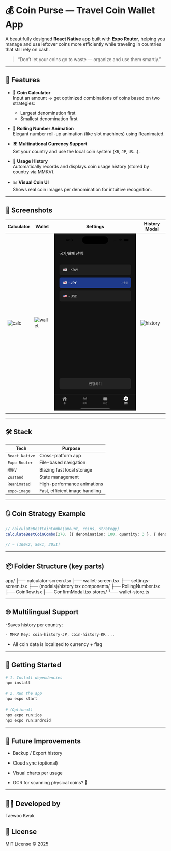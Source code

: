 # 💰 Coin Purse — Travel Coin Wallet App

A beautifully designed **React Native** app built with **Expo Router**, helping you manage and use leftover coins more efficiently while traveling in countries that still rely on cash.

> “Don’t let your coins go to waste — organize and use them smartly.”

---

## 🧭 Features

- 🔢 **Coin Calculator**  
  Input an amount → get optimized combinations of coins based on two strategies:
  - Largest denomination first
  - Smallest denomination first

- 🧲 **Rolling Number Animation**  
  Elegant number roll-up animation (like slot machines) using Reanimated.

- 🌍 **Multinational Currency Support**  
  Set your country and use the local coin system (`KR`, `JP`, `US`...).

- 🧾 **Usage History**  
  Automatically records and displays coin usage history (stored by country via MMKV).

- 📊 **Visual Coin UI**  
  Shows real coin images per denomination for intuitive recognition.

---

## 📸 Screenshots

| Calculator | Wallet | Settings | History Modal |
|------------|--------|----------|----------------|
| ![calc](./assets/screenshots/calculator.png) | ![wallet](./assets/screenshots/wallet.png) | ![settings](./assets/screenshots/settings.png) | ![history](./assets/screenshots/history.png) |

---

## 🛠️ Stack

| Tech | Purpose |
|------|---------|
| `React Native` | Cross-platform app |
| `Expo Router` | File-based navigation |
| `MMKV` | Blazing fast local storage |
| `Zustand` | State management |
| `Reanimated` | High-performance animations |
| `expo-image` | Fast, efficient image handling |

---

## 🔃 Coin Strategy Example

```ts
// calculateBestCoinCombo(amount, coins, strategy)
calculateBestCoinCombo(270, [{ denomination: 100, quantity: 3 }, { denomination: 50, quantity: 2 }], "max-first")

// → [100x2, 50x1, 20x1]
```

---

## 📦 Folder Structure (key parts)

app/
├── calculator-screen.tsx
├── wallet-screen.tsx
├── settings-screen.tsx
├── (modals)/history.tsx
components/
├── RollingNumber.tsx
├── CoinRow.tsx
├── ConfirmModal.tsx
stores/
└── wallet-store.ts

---

## 🌐 Multilingual Support

-Saves history per country:
```ts
- MMKV Key: coin-history-JP, coin-history-KR ...
```
- All coin data is localized to currency + flag

---

## 📲 Getting Started

```bash
# 1. Install dependencies
npm install

# 2. Run the app
npx expo start

# (Optional)
npx expo run:ios
npx expo run:android
```

---

## 🚀 Future Improvements
 - Backup / Export history

 - Cloud sync (optional)

 - Visual charts per usage

 - OCR for scanning physical coins? 🤔

---

## 👨‍💻 Developed by
Taewoo Kwak

## 📄 License
MIT License © 2025






